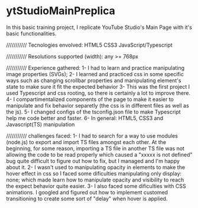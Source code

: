 # ytStudioMainPreplica
In this basic training project, I replicate YouTube Studio's Main Page with it's basic functionalities.

///////////
Tecnologies envolved:
HTML5
CSS3
JavaScript/Typescript

///////////
Resolutions supported (width): any >= 768px

///////////
Experience gathered:
1- I had to learn and practice manipulating image properties (SVGs);
2- I learned and practiced css in some specific ways such as changing scrollbar properties and manipulating element's state to make sure it fit the expected behavior
3- This was the first project I used Typescript and css rooting, so there is certainly a lot to improve there.
4- I compartimentalized components of the page to make it easier to manipulate and fix behavior separetly (the css is in different files as well as the js).
5- I changed configs of the tsconfig.json file to make Typescript help me code better and faster.
6- In general: HTML5, CSS3 and Javascript(TS) manipulation

///////////
challenges faced:
1- I had to search for a way to use modules (node.js) to export and import TS files amongst each other. At the beginning, for some reason, importing a TS file in another TS file was not allowing the code to be read properly which caused a "xxxxx is not defined" bug quite difficult to figure out how to fix, but I managed and I'm happy about it.
2- I wasn't used to manipulating opacity in elements to make the hover effect in css so I faced some dificulties manipulating only display: none; which made learn how to manipulate opacity and visibility to reach the expect behavior quite easier.
3- I also faced some dificulties with CSS animations. I googled and figured out how to implement customed transitioning to create some sort of "delay" when hover is applied.
